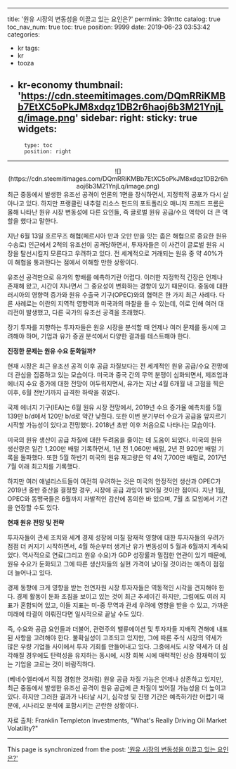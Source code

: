
---
title: '원유 시장의 변동성을 이끌고 있는 요인은?'
permlink: 39nttc
catalog: true
toc_nav_num: true
toc: true
position: 9999
date: 2019-06-23 03:53:42
categories:
- kr
tags:
- kr
- tooza
- kr-economy
thumbnail: 'https://cdn.steemitimages.com/DQmRRiKMBb7EtXC5oPkJM8xdqz1DB2r6haoj6b3M21YnjLq/image.png'
sidebar:
    right:
        sticky: true
widgets:
    -
        type: toc
        position: right
---


<center>
![](https://cdn.steemitimages.com/DQmRRiKMBb7EtXC5oPkJM8xdqz1DB2r6haoj6b3M21YnjLq/image.png)
</center>
최근 중동에서 발생한 유조선 공격이 언론의 1면을 장식하면서, 지정학적 공포가 다시 살아나고 있다. 하지만 프랭클린 내추럴 리소스 펀드의 포트폴리오 매니저 프레드 프롬은 올해 나타난 원유 시장 변동성에 다른 요인들, 즉 글로벌 원유 공급/수요 역학이 더 큰 역할을 했다고 말한다.​

지난 6월 13일 호르무즈 해협(페르시아 만과 오만 만을 잇는 좁은 해협으로 중요한 원유 수송로) 인근에서 2척의 유조선이 공격당하면서, 투자자들은 이 사건이 글로벌 원유 시장을 탈선시킬지 모른다고 우려하고 있다. 전 세계적으로 거래되는 원유 중 약 40%가 이 해협을 통과한다는 점에서 이해할 만한 상황이다.​

유조선 공격만으로 유가의 향배를 예측하기란 어렵다. 이러한 지정학적 긴장은 언제나 존재해 왔고, 시간이 지나면서 그 중요성이 변화하는 경향이 있기 때문이다. 중동에 대한 러시아의 영향력 증가와 원유 수출국 기구(OPEC)와의 협력은 한 가지 최근 사례다. 다른 사례로는 이란의 지역적 영향력과 미국과의 마찰을 들 수 있는데, 이로 인해 여러 대리전이 발생했고, 다른 국가의 유조선 공격을 초래했다.​

장기 투자를 지향하는 투자자들은 원유 시장을 분석할 때 언제나 여러 문제를 동시에 고려해야 하며, 기업과 유가 증권 분석에서 다양한 결과를 테스트해야 한다.​

**진정한 문제는 원유 수요 둔화일까?**

현재 시장은 최근 유조선 공격 이후 공급 차질보다는 전 세계적인 원유 공급/수요 전망에 더 관심을 집중하고 있는 모습이다. 미국과 중국 간의 무역 분쟁이 심화되면서, 제조업과 에너지 수요 증가에 대한 전망이 어두워지면서, 유가는 지난 4월 6개월 내 고점을 찍은 이후, 6월 전반기까지 급격한 하락을 겪었다.​

국제 에너지 기구(IEA)는 6월 원유 시장 전망에서, 2019년 수요 증가율 예측치를 5월 139만 b/d에서 120만 b/d로 약간 낮췄다. 또한 이번 분기부터 수요가 공급을 앞지르기 시작할 가능성이 있다고 전망했다. 2018년 초반 이후 처음으로 나타나는 모습이다.​

미국의 원유 생산이 공급 차질에 대한 두려움을 줄이는 데 도움이 되었다. 미국의 원유 생산량은 일간 1,200만 배럴 기록하면서, 1년 전 1,060만 배럴, 2년 전 920만 배럴 기록을 돌파했다. 또한 5월 하반기 미국의 원유 재고량은 약 4억 7,700만 배럴로, 2017년 7월 이래 최고치를 기록했다.​

하지만 여러 애널리스트들이 여전히 우려하는 것은 미국의 안정적인 생산과 OPEC가 2019년 중반 증산을 결정할 경우, 시장에 공급 과잉이 빚어질 것이란 점이다. 지난 1월, OPEC와 동맹국들은 6월까지 자발적인 감산에 동의한 바 있으며, 7월 초 모임에서 기간을 연장할 수도 있다.​

**현재 원유 전망 및 전략**

투자자들이 관세 조치와 세계 경제 성장에 미칠 잠재적 영향에 대한 투자자들의 우려가 점점 더 커지기 시작하면서, 4월 하순부터 생겨난 유가 변동성이 5 월과 6월까지 계속되었다. 역사적으로 연료(그리고 원유 수요)가 GDP 성장률과 밀접한 연관이 있기 때문에, 원유 수요가 둔화되고 그에 따른 생산자들의 실현 가격이 낮아질 것이라는 예측이 점점 더 늘어나고 있다.​

경제 동향에 크게 영향을 받는 천연자원 시장 투자자들은 역동적인 시각을 견지해야 한다. 경제 활동이 둔화 조짐을 보이고 있는 것이 최근 추세이긴 하지만, 그럼에도 여러 지표가 혼합되어 있고, 이들 지표는 미-중 무역과 관세 우려에 영향을 받을 수 있고, 가까운 미래에 타결이 이뤄진다면 일시적으로 끝날 수도 있다.​

즉, 수요와 공급 요인들과 더불어, 관련주의 밸류에이션 및 투자자들 지배적 견해에 내포된 사항을 고려해야 한다. 불확실성이 고조되고 있지만, 그에 따른 주식 시장의 약세가 많은 우량 기업들 사이에서 투자 기회를 만들어내고 있다. 그중에서도 시장 약세가 더 심각해질 경우에도 탄력성을 유지하는 동시에, 시장 회복 시에 매력적인 상승 잠재력이 있는 기업을 고르는 것이 바람직하다.​

(베네수엘라에서 직접 경험한 것처럼) 원유 공급 차질 가능은 언제나 상존하고 있지만, 최근 중동에서 발생한 유조선 공격이 원유 공급에 큰 차질이 빚어질 가능성을 더 높이고 있다. 하지만 그러한 결과가 나타날 시기, 심각성 및 진행 기간은 예측하기란 어렵기 때문에, 시나리오 분석에 포함시키는 곤란한 상황이다.​

자료 출처: Franklin Templeton Investments, "What's Really Driving Oil Market Volatility?"

- - -

This page is synchronized from the post: ['원유 시장의 변동성을 이끌고 있는 요인은?'](https://steemit.com/@pius.pius/39nttc)
